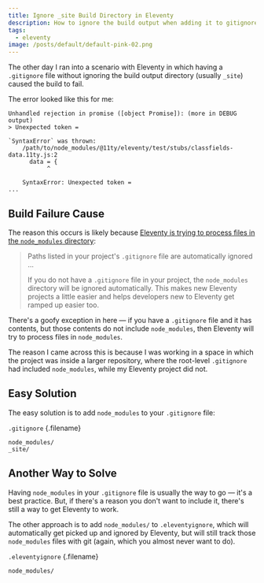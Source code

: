 ```yaml
---
title: Ignore _site Build Directory in Eleventy
description: How to ignore the build output when adding it to gitignore causes problems.
tags:
  - eleventy
image: /posts/default/default-pink-02.png
---
```


The other day I ran into a scenario with Eleventy in which having a `.gitignore` file without ignoring the build output directory (usually `_site`) caused the build to fail.

The error looked like this for me:

```
Unhandled rejection in promise ([object Promise]): (more in DEBUG output)
> Unexpected token =

`SyntaxError` was thrown:
    /path/to/node_modules/@11ty/eleventy/test/stubs/classfields-data.11ty.js:2
      data = {
           ^

    SyntaxError: Unexpected token =
...
```

## Build Failure Cause

The reason this occurs is likely because [Eleventy is trying to process files in the `node_modules` directory](https://github.com/11ty/eleventy/issues/318#issuecomment-449766302):

> Paths listed in your project's `.gitignore` file are automatically ignored ...
>
> If you do not have a `.gitignore` file in your project, the `node_modules` directory will be ignored automatically. This makes new Eleventy projects a little easier and helps developers new to Eleventy get ramped up easier too.

There's a goofy exception in here — if you have a `.gitignore` file and it has contents, but those contents do not include `node_modules`, then Eleventy will try to process files in `node_modules`.

The reason I came across this is because I was working in a space in which the project was inside a larger repository, where the root-level `.gitignore` had included `node_modules`, while my Eleventy project did not.

## Easy Solution

The easy solution is to add `node_modules` to your `.gitignore` file:

`.gitignore` {.filename}

```
node_modules/
_site/
```

## Another Way to Solve

Having `node_modules` in your `.gitignore` file is usually the way to go — it's a best practice. But, if there's a reason you don't want to include it, there's still a way to get Eleventy to work.

The other approach is to add `node_modules/` to `.eleventyignore`, which will automatically get picked up and ignored by Eleventy, but will still track those `node_modules` files with git (again, which you almost never want to do).

`.eleventyignore` {.filename}

```
node_modules/
```
